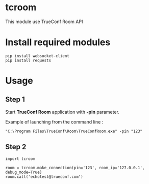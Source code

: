 # tcroom
This module use TrueConf Room API

# Install required modules
```
pip install websocket-client
pip install requests
```

# Usage

## Step 1
Start **TrueConf Room** application with **-pin** parameter.

Example of launching from the command line :
```
"C:\Program Files\TrueConf\Room\TrueConfRoom.exe" -pin "123"
```

## Step 2
```
import tcroom

room = tcroom.make_connection(pin='123', room_ip='127.0.0.1', debug_mode=True)
room.call('echotest@trueconf.com')
```
